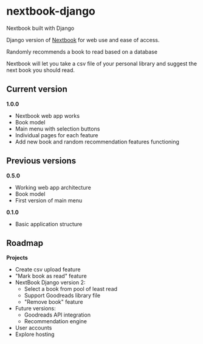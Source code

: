# nextbook-django
Nextbook built with Django

Django version of [Nextbook][repo] for web use and ease of access.


Randomly recommends a book to read based on a database

Nextbook will let you take a csv file of your personal library and suggest the next book you should read.

<h2>Current version</h2>

**1.0.0**

* Nextbook web app works
* Book model
* Main menu with selection buttons
* Individual pages for each feature
* Add new book and random recommendation features functioning


<h2>Previous versions</h2>

**0.5.0**

* Working web app architecture
* Book model
* First version of main menu

**0.1.0**

* Basic application structure

<h2>Roadmap</h2


**Projects**

* Create csv upload feature
* "Mark book as read" feature
* NextBook Django version 2:
  * Select a book from pool of least read
  * Support Goodreads library file
  * "Remove book" feature
* Future versions:
  * Goodreads API integration
  * Recommendation engine
* User accounts
* Explore hosting



[repo]: https://github.com/Mandelliant/nextbook
